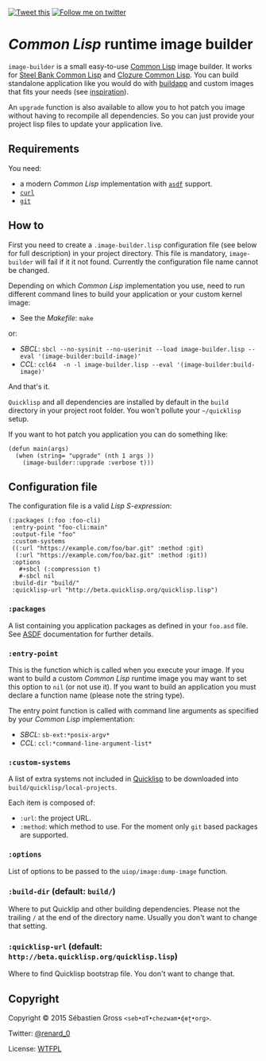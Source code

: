 [![Tweet this](http://img.shields.io/badge/%20-Tweet-00aced.svg)](https://twitter.com/intent/tweet?tw_p=tweetbutton&via=renard_0&url=https%3A%2F%2Fgithub.com%2Frenard%2Fcl-image-builder&text=Easy-to-use%20%23CommonLisp%20application%20and%20runtime%20image%20builder%20using%20%23Quicklisp.)
[![Follow me on twitter](http://img.shields.io/badge/Twitter-Follow-00aced.svg)](https://twitter.com/intent/follow?region=follow_link&screen_name=renard_0&tw_p=followbutton)


# *Common Lisp* runtime image builder


`image-builder` is a small easy-to-use
[Common Lisp](http://common-lisp.net/) image builder. It works for
[Steel Bank Common Lisp](http://www.sbcl.org/) and
[Clozure Common Lisp](http://ccl.clozure.com/). You can build standalone
application like you would do with
[buildapp](http://www.xach.com/lisp/buildapp/) and custom images that fits
your needs (see [inspiration](https://gist.github.com/kisom/1548276)).

An `upgrade` function is also available to allow you to hot patch you image
without having to recompile all dependencies. So you can just provide your
project lisp files to update your application live.

## Requirements

You need:

- a modern *Common Lisp* implementation with
  [`asdf`](http://common-lisp.net/project/asdf/) support.
- [`curl`](http://curl.haxx.se/)
- [`git`](http://git-scm.com/)

## How to

First you need to create a `.image-builder.lisp` configuration file (see
below for full description) in your project directory. This file is
mandatory, `image-builder` will fail if it it not found. Currently the
configuration file name cannot be changed.

Depending on which *Common Lisp* implementation you use, need to run
different command lines to build your application or your custom kernel
image:

- See the *Makefile*: `make`

or:

- *SBCL*: `sbcl --no-sysinit --no-userinit --load image-builder.lisp --eval '(image-builder:build-image)'`
- *CCL*: `ccl64  -n -l image-builder.lisp --eval '(image-builder:build-image)'`

And that's it.

`Quicklisp` and all dependencies are installed by default in the `build`
directory in your project root folder. You won't pollute your `~/quicklisp`
setup.

If you want to hot patch you application you can do something like:

```common-lip
(defun main(args)
  (when (string= "upgrade" (nth 1 args ))
    (image-builder::upgrade :verbose t)))
```

## Configuration file


The configuration file is a valid *Lisp S-expression*:

```common-lisp
(:packages (:foo :foo-cli)
 :entry-point "foo-cli:main"
 :output-file "foo"
 :custom-systems
 ((:url "https://example.com/foo/bar.git" :method :git)
  (:url "https://example.com/foo/baz.git" :method :git))
 :options
   #+sbcl (:compression t)
   #-sbcl nil
 :build-dir "build/"
 :quicklisp-url "http://beta.quicklisp.org/quicklisp.lisp")
```

### `:packages`

A list containing you application packages as defined in your `foo.asd`
file. See
[ASDF](http://common-lisp.net/project/asdf/asdf/Defining-systems-with-defsystem.html)
documentation for further details.


### `:entry-point`

This is the function which is called when you execute your image. If you
want to build a custom *Common Lisp* runtime image you may want to set this
option to `nil` (or not use it). If you want to build an application you
must declare a function name (please note the string type).

The entry point function is called with command line arguments as specified
by your *Common Lisp* implementation:

- *SBCL*: `sb-ext:*posix-argv*`
- *CCL*: `ccl:*command-line-argument-list*`

### `:custom-systems`

A list of extra systems not included in
[Quicklisp](http://www.quicklisp.org/beta/) to be downloaded into
`build/quicklisp/local-projects`.

Each item is composed of:

- `:url`: the project URL.
- `:method`: which method to use. For the moment only `git` based packages
  are supported.

### `:options`

List of options to be passed to the `uiop/image:dump-image` function.

### `:build-dir` (default: `build/`)

Where to put Quicklip and other building dependencies. Please not the
trailing `/` at the end of the directory name. Usually you don't want to
change that setting.

### `:quicklisp-url` (default: `http://beta.quicklisp.org/quicklisp.lisp`)

Where to find Quicklisp bootstrap file. You don't want to change that.


## Copyright

Copyright © 2015 Sébastien Gross `<seb•ɑƬ•chezwam•ɖɵʈ•org>`.

Twitter: [@renard_0](https://twitter.com/renard_0)

License: [WTFPL](http://www.wtfpl.net)
